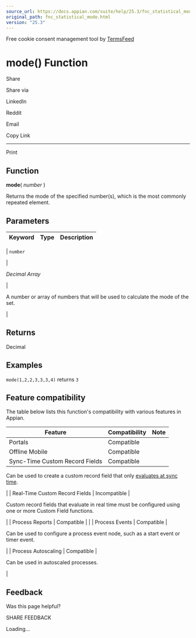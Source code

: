 ```yaml
---
source_url: https://docs.appian.com/suite/help/25.3/fnc_statistical_mode.html
original_path: fnc_statistical_mode.html
version: "25.3"
---
```


Free cookie consent management tool by [TermsFeed](https://www.termsfeed.com/)

# mode() Function

Share

Share via

LinkedIn

Reddit

Email

Copy Link

* * *

Print

## Function

**mode**( _number_ )

Returns the mode of the specified number(s), which is the most commonly repeated element.

## Parameters

| Keyword | Type | Description |
| --- | --- | --- |
|
`number`

 |

_Decimal Array_

 |

A number or array of numbers that will be used to calculate the mode of the set.

 |

## Returns

Decimal

## Examples

`mode(1,2,2,3,3,3,4)` returns `3`

## Feature compatibility

The table below lists this function's compatibility with various features in Appian.

| Feature | Compatibility | Note |
| --- | --- | --- |
| Portals | Compatible |  |
| Offline Mobile | Compatible |  |
| Sync-Time Custom Record Fields | Compatible |
Can be used to create a custom record field that only [evaluates at sync time](custom-record-fields.html#prodlink-sync-time-evaluations).

 |
| Real-Time Custom Record Fields | Incompatible |

Custom record fields that evaluate in real time must be configured using one or more Custom Field functions.

 |
| Process Reports | Compatible |  |
| Process Events | Compatible |

Can be used to configure a process event node, such as a start event or timer event.

 |
| Process Autoscaling | Compatible |

Can be used in autoscaled processes.

 |

## Feedback

Was this page helpful?

SHARE FEEDBACK

Loading...